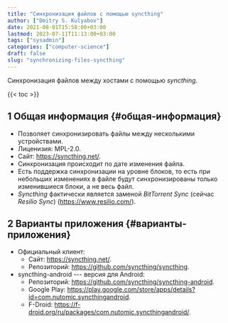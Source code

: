 ```yaml
---
title: "Синхронизация файлов с помощью syncthing"
author: ["Dmitry S. Kulyabov"]
date: 2021-08-01T15:58:00+03:00
lastmod: 2023-07-11T11:13:00+03:00
tags: ["sysadmin"]
categories: ["computer-science"]
draft: false
slug: "synchronizing-files-syncthing"
---
```


Синхронизация файлов между хостами с помощью _syncthing_.

<!--more-->

{{< toc >}}


## <span class="section-num">1</span> Общая информация {#общая-информация}

-   Позволяет синхронизировать файлы между несколькими устройствами.
-   Лиценизия: MPL-2.0.
-   Сайт: <https://syncthing.net/>.
-   Синхронизация происходит по дате изменения файла.
-   Есть поддержка синхронизации на уровне блоков, то есть при небольших изменениях в файле будут синхронизированы только изменившиеся блоки, а не весь файл.
-   _Syncthing_ фактически является заменой _BitTorrent Sync_ (сейчас _Resilio Sync_) (<https://www.resilio.com/>).


## <span class="section-num">2</span> Варианты приложения {#варианты-приложения}

-   Официальный клиент:
    -   Сайт: <https://syncthing.net/>.
    -   Репозиторий: <https://github.com/syncthing/syncthing>.
-   syncthing-android --- версия для Android:
    -   Репозиторий: <https://github.com/syncthing/syncthing-android>.
    -   Google Play: <https://play.google.com/store/apps/details?id=com.nutomic.syncthingandroid>.
    -   F-Droid: <https://f-droid.org/ru/packages/com.nutomic.syncthingandroid/>.
